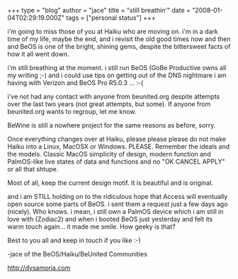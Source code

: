 +++
type = "blog"
author = "jace"
title = "still breathin'"
date = "2008-01-04T02:29:19.000Z"
tags = ["personal status"]
+++

i'm going to miss those of you at Haiku who are moving on. i'm in a dark time of my life, maybe the end, and i revisit the old good times now and then and BeOS is one of the bright, shining gems, despite the bittersweet facts of how it all went down.

i'm still breathing at the moment. i still run BeOS (GoBe Productive owns all my writing ;-) and i could use tips on getting out of the DNS nightmare i am having with Verizon and BeOS Pro R5.0.3 ... :-(

i've not had any contact with anyone from beunited.org despite attempts over the last two years (not great attempts, but some). If anyone from beunited.org wants to regroup, let me know.

BeWine is still a nowhere project for the same reasons as before, sorry.

Once everything changes over at Haiku, please please please do not make Haiku into a Linux, MacOSX or Windows. PLEASE. Remember the ideals and the models. Classic MacOS simplicity of design, modern function and PalmOS-like live states of data and functions and no "OK CANCEL APPLY" or all that shtupe.

Most of all, keep the current design motif. It is beautiful and is original.

and i am STILL holding on to the ridiculous hope that Access will eventually open source some parts of BeOS. i sent them a request just a few days ago (nicely). Who knows. i mean, i still own a PalmOS device which i am still in love with (Zodiac2) and when i booted BeOS just yesterday and felt its warm touch again... it made me smile. How geeky is that?

Best to you all and keep in touch if you like :-)

-jace of the BeOS/Haiku/BeUnited Communities

http://dysamoria.com